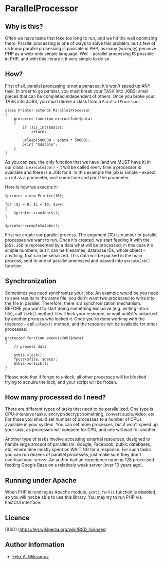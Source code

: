 ParallelProcessor
=================

Why is this?
------------
Often we have tasks that take too long to run, and we hit the wall optimizing
them. Parallel processing is one of ways to solve this problem, but a few of
us know parallel processing is possible in PHP, as many (wrongly) perceive PHP
as a web-only simple language. Well - parallel processing IS possible in PHP,
and with this library it it very simple to do so.

How?
----
First of all, parallel processing is not a panacea; it's won't speed up ANY
task. In order to go parallel, you must break your TASK into JOBS: small 
pieces that can be completed independent of others. Once you broke your TASK
into JOBS, you must derive a class from a `ParallelProcessor`:

    class Printer extends ParallelProcessor
    {
        protected function executeJob($data)
        {
            if (!is_int($data))
                return;

            usleep(500000 - $data * 50000);
            print "$data\n";
        }
    }

As you can see, the only function that we have (and we MUST have it) in our
class is `executeJob()` - it will be called every time a processor is available
and there is a JOB for it. In this example the job is simple - expect an int as
a parameter, wait some time and print the parameter. 

Here is how we execute it:

    $printer = new Printer(10);

    for ($i = 0; $i < 10; $i++)
    {
        $printer->runJob($i);
    }

    $printer->completeJobs();

First we create our parallel process. The argument (10) is number or parallel 
processes we want to run. Once it's created, we start feeding it with the jobs.
Job is represented by a data what will be processed; in this case it's simple
numbers, but it can be filenames, database IDs, whole object - anything, that
can be serialized. This data will be packed in the main process, sent to one 
of parallel processed and passed into `executeJob()` function. 

Synchronization
---------------
Sometimes you need synchronize your jobs. An example would be you need to save 
results to the same file; you don't want two processed to write into the file
in parallel. Therefore, there is a synchronization mechanism. BEFORE you want
to start doing something exclusive (e.g. writing into a file), call `lock()`
method. It will lock your resource, or wait until it's unlocked by another 
process who locked it. Once you're done working with the resource - call 
`unlock()` method, and the resource will be available for other processes:

    protected function executeJob($data)
    {
        // process data

        $this->lock();
        fputs($file, $data);
        $this->unlock();
    }

Please note that if forgot to unlock, all other processes will be blocked trying
to acquire the lock, and your script will be frozen. 


How many processed do I need?
-----------------------------
There are different types of tasks that need to be parallelized. One type is
CPU-intensive tasks: encrypt/decrypt something, convert audio/video, etc. For
those you should set number of processes to a number of CPUs available in your
system. You can set more processes, but it won't speed up your task, as 
processes will compete for CPU, and one will wait for another.

Another type of tasks involve accessing external resources, designed to handle
large amount of parallelism: Google, Facebook, public databases, etc, where
time mostly spent on WAITING for a response. For such tasks you can run dozens 
of parallel processes, just make sure they don't overload your server. An 
author had an experience running 128 processed feeding Google Base on a 
relatively weak server (over 10 years ago). 

Running under Apache
--------------------
When PHP is running as Apache module, `pcntl_fork()` function is disabled, so 
you will not be able to use this library. You may try to run PHP via FastCGI 
interface.


Licence
-------
[BSD] (https://en.wikipedia.org/wiki/BSD_licenses)

Author Information
------------------

* [Felix A. Milovanov](https://github.com/fmilovanov)